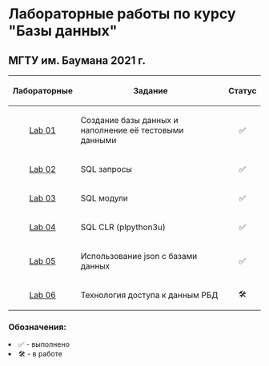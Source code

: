 # Лабораторные работы по курсу "Базы данных"
## МГТУ им. Баумана 2021 г.

| Лабораторные  |     <p align="center">Задание    |      Статус    |
| :-------------: |-------------|:-------------:|
| [Lab 01](https://github.com/DeadlyHunter38/bmstu_sem_5_db/tree/master/lab_01)| <p align="left"> Создание базы данных и наполнение её тестовыми данными<p>| ✅
| [Lab 02](https://github.com/DeadlyHunter38/bmstu_sem_5_db/tree/master/lab_02)| <p align="left"> SQL запросы<p>| ✅
| [Lab 03](https://github.com/DeadlyHunter38/bmstu_sem_5_db/tree/master/lab_03)| <p align="left"> SQL модули<p>| ✅
| [Lab 04](https://github.com/DeadlyHunter38/bmstu_sem_5_db/tree/master/lab_04)| <p align="left"> SQL CLR (plpython3u)<p>| ✅
| [Lab 05](https://github.com/DeadlyHunter38/bmstu_sem_5_db/tree/master/lab_05)| <p align="left"> Использование json с базами данных<p>| ✅
| [Lab 06](https://github.com/DeadlyHunter38/bmstu_sem_5_db/tree/master/lab_06)| <p align="left"> Технология доступа к данным РБД<p>| 🛠

### Обозначения:


<li>✅ - выполнено

<li>🛠 - в работе